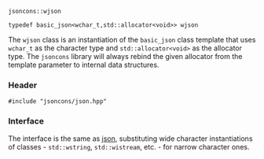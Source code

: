     jsoncons::wjson

    typedef basic_json<wchar_t,std::allocator<void>> wjson

The `wjson` class is an instantiation of the `basic_json` class template that uses `wchar_t` as the character type
and `std::allocator<void>` as the allocator type. The `jsoncons` library will always rebind the given allocator from the template parameter to internal data structures.

### Header

    #include "jsoncons/json.hpp"

### Interface

The interface is the same as [json](json), substituting wide character instantiations of classes - `std::wstring`, `std::wistream`, etc. - for narrow character ones.
